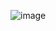 ![image](https://github.com/bhavanipaneerselvam/azure_hms/assets/153825193/5fc22888-084a-431d-bbc4-65592d53c501)
